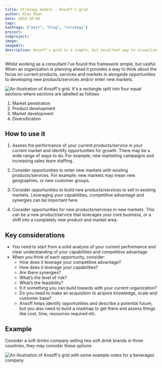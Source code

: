 ```yaml
---
title: Strategy models - Ansoff's grid
author: Alex Roan
date: 2024-10-04
tags: 
hashtags: ["post", "blog", "strategy"]
project: 
subproject:
image:
imageAlt:
description: Ansoff's grid is a simple, but excellent way to visualise the different options an organisation has when considering their strategy.
---
```


Whilst working as a consultant I’ve found this framework simple, but useful. When an organization is planning ahead it provides a way to think about the focus on current products, services and markets in alongside opportunities to developing new products/services and/or enter new markets.

![An illustration of Ansoff's grid. It's a rectangle split into four equal sections where sections are labelled as follows](/assets/images/blog/ansoff-grid__one.png)

1. Market penetration
2. Product development
3. Market development
4. Diversification

## How to use it

1. Assess the performance of your current products/service in your current market and identify opportunities for growth. There may be a wide range of ways to do. For example; new marketing campaigns and increasing sales team staffing.

2. Consider opportunities to enter new markets with existing products/services. For example; new markets may mean new geographies, or new customer groups.

3. Consider opportunities to build new products/services to sell in existing markets. Leveraging your capabilities, competitive advantage and synergies can be important here.

4. Consider opportunities for new products/services in new markets. This can be a new product/service that leverages your core business, or a shift into a completely new product and market area.

## Key considerations

- You need to start from a solid analysis of your current performance and clear understanding of your capabilities and competitive advantage
- When you think of each opportunity, consider:
  - How does it leverage your competitive advantage?
  - How does it leverage your capabilities?
  - Are there synergies?
  - What’s the level of risk?
  - What’s the feasibility?
  - It it something you can build towards with your current organization?
  - Do you need to make an acquisition to acquire knowledge, scale and customer base?
  - Ansoff helps identify opportunities and describe a potential future, but you also need to build a roadmap to get there and assess things like cost, time, resources required etc.

## Example

Consider a soft drinks company selling two soft drink brands in three countries, they may consider these options

![An illustration of Ansoff's grid with some example notes for a beverages company](/assets/images/blog/ansoff-grid__two.png)
